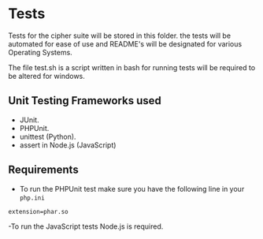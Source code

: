 Tests
=====

Tests for the cipher suite will be stored in this folder. 
the tests will be automated for ease of use and README's
will be designated for various Operating Systems.

The file test.sh is a script written in bash for running tests
will be required to be altered for windows. 

Unit Testing Frameworks used
----------------------------

- JUnit.
- PHPUnit.
- unittest (Python).
- assert in Node.js (JavaScript)

Requirements
------------
- To run the PHPUnit test make sure you have the following 
  line in your `php.ini`
```
extension=phar.so
```
-To run the JavaScript tests Node.js is required.
